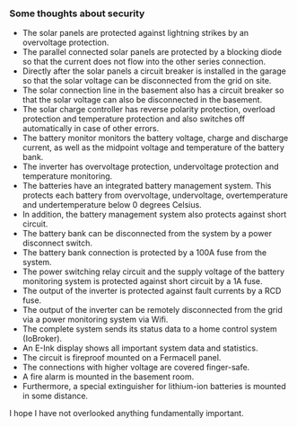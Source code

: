 
### Some thoughts about security

- The solar panels are protected against lightning strikes by an overvoltage protection.
- The parallel connected solar panels are protected by a blocking diode so that the current does not flow into the other series connection.
- Directly after the solar panels a circuit breaker is installed in the garage so that the solar voltage can be disconnected from the grid on site.
- The solar connection line in the basement also has a circuit breaker so that the solar voltage can also be disconnected in the basement.
- The solar charge controller has reverse polarity protection, overload protection and temperature protection and also switches off automatically in case of other errors.
- The battery monitor monitors the battery voltage, charge and discharge current, as well as the midpoint voltage and temperature of the battery bank.
- The inverter has overvoltage protection, undervoltage protection and temperature monitoring.
- The batteries have an integrated battery management system. This protects each battery from overvoltage, undervoltage, overtemperature and undertemperature below 0 degrees Celsius.
- In addition, the battery management system also protects against short circuit.
- The battery bank can be disconnected from the system by a power disconnect switch.
- The battery bank connection is protected by a 100A fuse from the system.
- The power switching relay circuit and the supply voltage of the battery monitoring system is protected against short circuit by a 1A fuse.
- The output of the inverter is protected against fault currents by a RCD fuse.
- The output of the inverter can be remotely disconnected from the grid via a power monitoring system via Wifi.
- The complete system sends its status data to a home control system (IoBroker).
- An E-Ink display shows all important system data and statistics.
- The circuit is fireproof mounted on a Fermacell panel.
- The connections with higher voltage are covered finger-safe.
- A fire alarm is mounted in the basement room.
- Furthermore, a special extinguisher for lithium-ion batteries is mounted in some distance.


I hope I have not overlooked anything fundamentally important.
